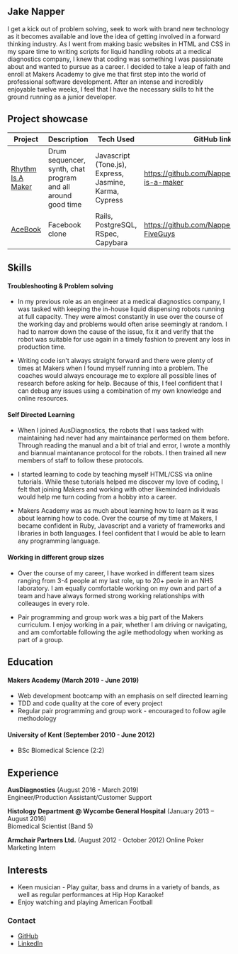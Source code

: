 ## Jake Napper

I get a kick out of problem solving, seek to work with brand new technology as it becomes available and love the idea of getting involved in a forward thinking industry. As I went from making basic websites in HTML and CSS in my spare time to writing scripts for liquid handling robots at a medical diagnostics company, I knew that coding was something I was passionate about and wanted to pursue as a career. I decided to take a leap of faith and enroll at Makers Academy to give me that first step into the world of professional software development. After an intense and incredibly enjoyable twelve weeks, I feel that I have the necessary skills to hit the ground running as a junior developer.

## Project showcase

Project | Description | Tech Used | GitHub link
------- | ----------- | --------- | ----------
[Rhythm Is A Maker](https://rhythm-is-a-maker.herokuapp.com/) | Drum sequencer, synth, chat program and all around good time | Javascript (Tone.js), Express, Jasmine, Karma, Cypress | https://github.com/NapperJLG/rhythm-is-a-maker
[AceBook](https://secret-forest-11009.herokuapp.com/) | Facebook clone | Rails, PostgreSQL, RSpec, Capybara | https://github.com/NapperJLG/acebook-FiveGuys




## Skills

#### Troubleshooting & Problem solving

- In my previous role as an engineer at a medical diagnostics company, I was tasked with keeping the in-house liquid dispensing robots running at full capacity. They were almost constantly in use over the course of the working day and problems would often arise seemingly at random. I had to narrow down the cause of the issue, fix it and verify that the robot was suitable for use again in a timely fashion to prevent any loss in production time.

- Writing code isn't always straight forward and there were plenty of times at Makers when I found myself running into a problem. The coaches would always encourage me to explore all possible lines of research before asking for help. Because of this, I feel confident that I can debug any issues using a combination of my own knowledge and online resources.

#### Self Directed Learning

- When I joined AusDiagnostics, the robots that I was tasked with maintaining had never had any maintainance performed on them before. Through reading the manual and a bit of trial and error, I wrote a monthly and biannual maintanance protocol for the robots. I then trained all new members of staff to follow these protocols.

- I started learning to code by teaching myself HTML/CSS via online tutorials. While these tutorials helped me discover my love of coding, I felt that joining Makers and working with other likeminded individuals would help me turn coding from a hobby into a career.

- Makers Academy was as much about learning how to learn as it was about learning how to code. Over the course of my time at Makers, I became confident in Ruby, Javascript and a variety of frameworks and libraries in both languages. I feel confident that I would be able to learn any programming language.

#### Working in different group sizes

- Over the course of my career, I have worked in different team sizes ranging from 3-4 people at my last role, up to 20+ peole in an NHS laboratory. I am equally comfortable working on my own and part of a team and have always formed strong working relationships with colleauges in every role.

- Pair programming and group work was a big part of the Makers curriculum. I enjoy working in a pair, whether I am driving or navigating, and am comfortable following the agile methodology when working as part of a group.

## Education

#### Makers Academy (March 2019 - June 2019)

- Web development bootcamp with an emphasis on self directed learning
- TDD and code quality at the core of every project 
- Regular pair programming and group work - encouraged to follow agile methodology

#### University of Kent (September 2010 - June 2012)

- BSc Biomedical Science (2:2)

## Experience

**AusDiagnostics** (August 2016 - March 2019)    
Engineer/Production Assistant/Customer Support 

**Histology Department @ Wycombe General Hospital** (January 2013 – August 2016)   
Biomedical Scientist (Band 5)

**Armchair Partners Ltd.** (August 2012 - October 2012)
Online Poker Marketing Intern

## Interests

- Keen musician - Play guitar, bass and drums in a variety of bands, as well as regular performances at Hip Hop Karaoke!
- Enjoy watching and playing American Football

### Contact

- [GitHub](https://github.com/NapperJLG)
- [LinkedIn](https://www.linkedin.com/in/jake-napper-4780595a/)


